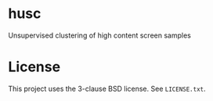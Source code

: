 husc
====

Unsupervised clustering of high content screen samples

# License

This project uses the 3-clause BSD license. See `LICENSE.txt`.
